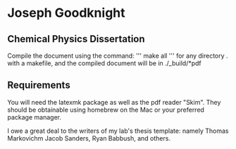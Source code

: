 # Joseph Goodknight
## Chemical Physics Dissertation

Compile the document using the command:
'''
make all
'''
for any directory . with a makefile, and the compiled document will be in ./_build/*pdf

## Requirements
You will need the latexmk package as well as the pdf reader "Skim".  They should be obtainable using homebrew on the Mac or your preferred package manager.

I owe a great deal to the writers of my lab's thesis template: namely Thomas Markovichm Jacob Sanders, Ryan Babbush, and others.
